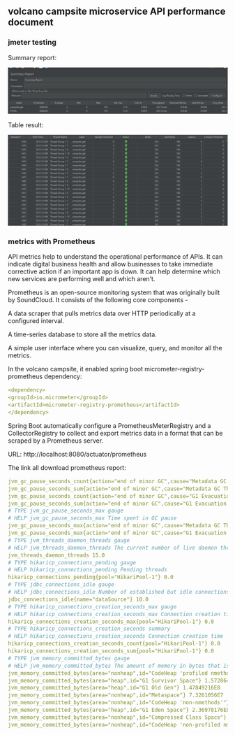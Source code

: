 ## volcano campsite microservice API performance document

### jmeter testing

Summary report:

![summary](summary.png)

Table result:

![table](table.png)



### metrics with Prometheus

API metrics help to understand the operational performance of APIs. It can indicate digital business health and allow businesses to take immediate corrective action if an important app is down. It can help determine which new services are performing well and which aren’t.


Prometheus is an open-source monitoring system that was originally built by SoundCloud. It consists of the following core components -

A data scraper that pulls metrics data over HTTP periodically at a configured interval.

A time-series database to store all the metrics data.

A simple user interface where you can visualize, query, and monitor all the metrics.

In the volcano campsite, it enabled spring boot micrometer-registry-prometheus dependency:

```yaml
<dependency>
<groupId>io.micrometer</groupId>
<artifactId>micrometer-registry-prometheus</artifactId>
</dependency>
```

Spring Boot  automatically configure a PrometheusMeterRegistry and a CollectorRegistry to collect and export metrics data in a format that can be scraped by a Prometheus server.

URL: http://localhost:8080/actuator/prometheus

The link all download prometheus report:

```yaml
jvm_gc_pause_seconds_count{action="end of minor GC",cause="Metadata GC Threshold"} 1.0
jvm_gc_pause_seconds_sum{action="end of minor GC",cause="Metadata GC Threshold"} 0.012
jvm_gc_pause_seconds_count{action="end of minor GC",cause="G1 Evacuation Pause"} 1.0
jvm_gc_pause_seconds_sum{action="end of minor GC",cause="G1 Evacuation Pause"} 0.012
# TYPE jvm_gc_pause_seconds_max gauge
# HELP jvm_gc_pause_seconds_max Time spent in GC pause
jvm_gc_pause_seconds_max{action="end of minor GC",cause="Metadata GC Threshold"} 0.012
jvm_gc_pause_seconds_max{action="end of minor GC",cause="G1 Evacuation Pause"} 0.012
# TYPE jvm_threads_daemon_threads gauge
# HELP jvm_threads_daemon_threads The current number of live daemon threads
jvm_threads_daemon_threads 15.0
# TYPE hikaricp_connections_pending gauge
# HELP hikaricp_connections_pending Pending threads
hikaricp_connections_pending{pool="HikariPool-1"} 0.0
# TYPE jdbc_connections_idle gauge
# HELP jdbc_connections_idle Number of established but idle connections.
jdbc_connections_idle{name="dataSource"} 10.0
# TYPE hikaricp_connections_creation_seconds_max gauge
# HELP hikaricp_connections_creation_seconds_max Connection creation time
hikaricp_connections_creation_seconds_max{pool="HikariPool-1"} 0.0
# TYPE hikaricp_connections_creation_seconds summary
# HELP hikaricp_connections_creation_seconds Connection creation time
hikaricp_connections_creation_seconds_count{pool="HikariPool-1"} 0.0
hikaricp_connections_creation_seconds_sum{pool="HikariPool-1"} 0.0
# TYPE jvm_memory_committed_bytes gauge
# HELP jvm_memory_committed_bytes The amount of memory in bytes that is committed for the Java virtual machine to use
jvm_memory_committed_bytes{area="nonheap",id="CodeHeap 'profiled nmethods'"} 1.3828096E7
jvm_memory_committed_bytes{area="heap",id="G1 Survivor Space"} 1.572864E7
jvm_memory_committed_bytes{area="heap",id="G1 Old Gen"} 1.47849216E8
jvm_memory_committed_bytes{area="nonheap",id="Metaspace"} 7.3261056E7
jvm_memory_committed_bytes{area="nonheap",id="CodeHeap 'non-nmethods'"} 2555904.0
jvm_memory_committed_bytes{area="heap",id="G1 Eden Space"} 2.36978176E8
jvm_memory_committed_bytes{area="nonheap",id="Compressed Class Space"} 9822208.0
jvm_memory_committed_bytes{area="nonheap",id="CodeHeap 'non-profiled nmethods'"} 4587520.0
```
